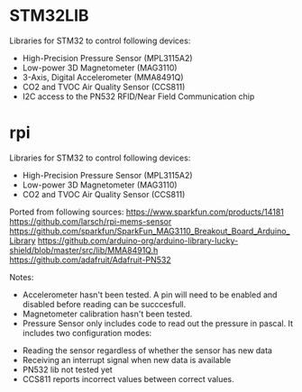 # STM32LIB
Libraries for STM32 to control following devices:
* High-Precision Pressure Sensor (MPL3115A2)
* Low-power 3D Magnetometer (MAG3110)
* 3-Axis, Digital Accelerometer (MMA8491Q)
* CO2 and TVOC Air Quality Sensor (CCS811)
* I2C access to the PN532 RFID/Near Field Communication chip
# rpi
Libraries for STM32 to control following devices:
* High-Precision Pressure Sensor (MPL3115A2)
* Low-power 3D Magnetometer (MAG3110)
* CO2 and TVOC Air Quality Sensor (CCS811) 

Ported from following sources:
https://www.sparkfun.com/products/14181
https://github.com/larsch/rpi-mems-sensor
https://github.com/sparkfun/SparkFun_MAG3110_Breakout_Board_Arduino_Library
https://github.com/arduino-org/arduino-library-lucky-shield/blob/master/src/lib/MMA8491Q.h
https://github.com/adafruit/Adafruit-PN532

Notes:
- Accelerometer hasn't been tested. A pin will need to be enabled and disabled before reading can be succcesfull.
- Magnetometer calibration hasn't been tested.
- Pressure Sensor only includes code to read out the pressure in pascal. It includes two configuration modes:
* Reading the sensor regardless of whether the sensor has new data
* Receiving an interrupt signal when new data is available
* PN532 lib not tested yet
* CCS811 reports incorrect values between correct values.
